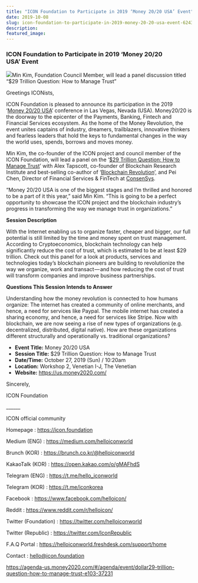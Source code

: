 ```yaml
---
title: "ICON Foundation to Participate in 2019 ‘Money 20/20 USA’ Event"
date: 2019-10-08
slug: icon-foundation-to-participate-in-2019-money-20-20-usa-event-624369cdd65d
description:
featured_image:
---
```


### ICON Foundation to Participate in 2019 ‘Money 20/20 USA’ Event

![](https://cdn-images-1.medium.com/max/800/0*Dh8-oaD8Fq5rmeAI)Min Kim, Foundation Council Member, will lead a panel discussion titled “$29 Trillion Question: How to Manage Trust”

Greetings ICONists,

ICON Foundation is pleased to announce its participation in the 2019 ‘[Money 20/20 USA](https://us.money2020.com/)’ conference in Las Vegas, Nevada (USA). Money20/20 is the doorway to the epicenter of the Payments, Banking, Fintech and Financial Services ecosystem. As the home of the Money Revolution, the event unites captains of industry, dreamers, trailblazers, innovative thinkers and fearless leaders that hold the keys to fundamental changes in the way the world uses, spends, borrows and moves money.

Min Kim, the co-founder of the ICON project and council member of the ICON Foundation, will lead a panel on the ‘[$29 Trillion Question: How to Manage Trust](https://agenda-us.money2020.com/#/agenda/event/dollar29-trillion-question-how-to-manage-trust-e103-37231)’ with Alex Tapscott, co-founder of Blockchain Research Institute and best-selling co-author of ‘[Blockchain Revolution](https://www.amazon.com/Blockchain-Revolution-Technology-Changing-Business-ebook/dp/B0141ZP32E/ref=tmm_kin_swatch_0?_encoding=UTF8&qid=&sr=)’, and Pei Chen, Director of Financial Services & FinTech at [ConsenSys](https://consensys.net/).

“Money 20/20 USA is one of the biggest stages and I’m thrilled and honored to be a part of it this year,” said Min Kim. “This is going to be a perfect opportunity to showcase the ICON project and the blockchain industry’s progress in transforming the way we manage trust in organizations.”

**Session Description**

With the Internet enabling us to organize faster, cheaper and bigger, our full potential is still limited by the time and money spent on trust management. According to Cryptoeconomics, blockchain technology can help significantly reduce the cost of trust, which is estimated to be at least $29 trillion. Check out this panel for a look at products, services and technologies today’s blockchain pioneers are building to revolutionize the way we organize, work and transact — and how reducing the cost of trust will transform companies and improve business partnerships.

**Questions This Session Intends to Answer**

Understanding how the money revolution is connected to how humans organize: The internet has created a community of online merchants, and hence, a need for services like Paypal. The mobile internet has created a sharing economy, and hence, a need for services like Stripe. Now with blockchain, we are now seeing a rise of new types of organizations (e.g. decentralized, distributed, digital native). How are these organizations different structurally and operationally vs. traditional organizations?

* **Event Title:** Money 20/20 USA
* **Session Title:** $29 Trillion Question: How to Manage Trust
* **Date/Time:** October 27, 2019 (Sun) / 10:20am
* **Location:** Workshop 2, Venetian I-J, The Venetian
* **Website:** <https://us.money2020.com/>

Sincerely,

ICON Foundation

\_\_\_\_\_\_

ICON official community

Homepage : <https://icon.foundation>

Medium (ENG) : <https://medium.com/helloiconworld>

Brunch (KOR) : <https://brunch.co.kr/@helloiconworld>

KakaoTalk (KOR) : <https://open.kakao.com/o/gMAFhdS>

Telegram (ENG) : <https://t.me/hello_iconworld>

Telegram (KOR) : <https://t.me/iconkorea>

Facebook : <https://www.facebook.com/helloicon/>

Reddit : <https://www.reddit.com/r/helloicon/>

Twitter (Foundation) : <https://twitter.com/helloiconworld>

Twitter (Republic) : <https://twitter.com/IconRepublic>

F.A.Q Portal : <https://helloiconworld.freshdesk.com/support/home>

Contact : hello@icon.foundation

<https://agenda-us.money2020.com/#/agenda/event/dollar29-trillion-question-how-to-manage-trust-e103-37231>

